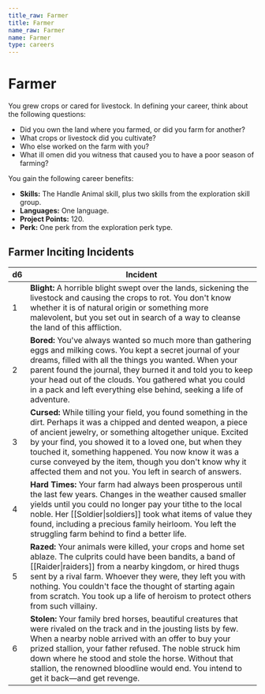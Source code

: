 ```yaml
---
title_raw: Farmer
title: Farmer
name_raw: Farmer
name: Farmer
type: careers
---
```


# Farmer

You grew crops or cared for livestock. In defining your career, think about the following questions:

- Did you own the land where you farmed, or did you farm for another?
- What crops or livestock did you cultivate?
- Who else worked on the farm with you?
- What ill omen did you witness that caused you to have a poor season of farming?

You gain the following career benefits:

- **Skills:** The Handle Animal skill, plus two skills from the exploration skill group.
- **Languages:** One language.
- **Project Points:** 120.
- **Perk:** One perk from the exploration perk type.

## Farmer Inciting Incidents

| d6  | Incident                                                                                                                                                                                                                                                                                                                                                                                                                  |
| --- | ------------------------------------------------------------------------------------------------------------------------------------------------------------------------------------------------------------------------------------------------------------------------------------------------------------------------------------------------------------------------------------------------------------------------- |
| 1   | **Blight:** A horrible blight swept over the lands, sickening the livestock and causing the crops to rot. You don't know whether it is of natural origin or something more malevolent, but you set out in search of a way to cleanse the land of this affliction.                                                                                                                                                         |
| 2   | **Bored:** You've always wanted so much more than gathering eggs and milking cows. You kept a secret journal of your dreams, filled with all the things you wanted. When your parent found the journal, they burned it and told you to keep your head out of the clouds. You gathered what you could in a pack and left everything else behind, seeking a life of adventure.                                              |
| 3   | **Cursed:** While tilling your field, you found something in the dirt. Perhaps it was a chipped and dented weapon, a piece of ancient jewelry, or something altogether unique. Excited by your find, you showed it to a loved one, but when they touched it, something happened. You now know it was a curse conveyed by the item, though you don't know why it affected them and not you. You left in search of answers. |
| 4   | **Hard Times:** Your farm had always been prosperous until the last few years. Changes in the weather caused smaller yields until you could no longer pay your tithe to the local noble. Her [[Soldier\|soldiers]] took what items of value they found, including a precious family heirloom. You left the struggling farm behind to find a better life.                                                                  |
| 5   | **Razed:** Your animals were killed, your crops and home set ablaze. The culprits could have been bandits, a band of [[Raider\|raiders]] from a nearby kingdom, or hired thugs sent by a rival farm. Whoever they were, they left you with nothing. You couldn't face the thought of starting again from scratch. You took up a life of heroism to protect others from such villainy.                                     |
| 6   | **Stolen:** Your family bred horses, beautiful creatures that were rivaled on the track and in the jousting lists by few. When a nearby noble arrived with an offer to buy your prized stallion, your father refused. The noble struck him down where he stood and stole the horse. Without that stallion, the renowned bloodline would end. You intend to get it back—and get revenge.                                   |
